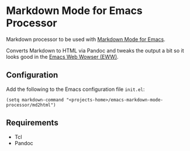 # Markdown Mode for Emacs Processor

Markdown processor to be used with [Markdown Mode for Emacs](https://jblevins.org/projects/markdown-mode).

Converts Markdown to HTML via Pandoc and tweaks the output a bit so it looks good in the
[Emacs Web Wowser (EWW)](https://www.gnu.org/software/emacs/manual/html_mono/eww.html).

## Configuration

Add the following to the Emacs configuration file `init.el`:

```
(setq markdown-command "<projects-home>/emacs-markdown-mode-processor/md2html")
```

## Requirements

- Tcl
- Pandoc
